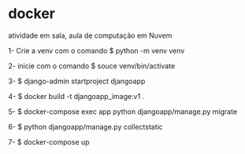 # docker
atividade em sala, aula de computação em Nuvem

1- Crie a venv com o comando $ python -m venv venv

2- inicie com o comando $ souce venv/bin/activate

3- $ django-admin startproject djangoapp

4- $ docker build -t djangoapp_image:v1 .

5- $ docker-compose exec app python djangoapp/manage.py migrate

6- $ python djangoapp/manage.py collectstatic

7- $ docker-compose up
